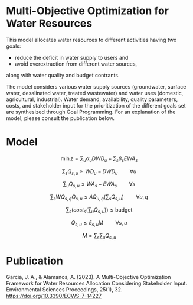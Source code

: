 # Multi-Objective Optimization for Water Resources #

This model allocates water resources to different activities having two goals: 
* reduce the deficit in water supply to users and
* avoid overextraction from different water sources,

along with water quality and budget contrants.

The model considers various water supply sources (groundwater, surface water, desalinated water, treated wastewater) and water uses (domestic, agricultural, industrial). Water demand, availability, quality parameters, costs, and stakeholder input for the prioritization of the different goals set are synthesized through Goal Programming. For an explanation of the model, please consult the publication below.

# Model #

$$\min z = \sum_{u} \alpha_{u} DWD_{u} + \sum_{s} \beta_{s} EWA_{s}$$

$$\sum_{s} Q_{s,u} \geq WD_{u} - DWD_{u}\quad\quad \forall u$$

$$\sum_{u} Q_{s,u} \leq WA_{s} - EWA_{s}\quad\quad \forall s$$

$$\sum_{s} WQ_{s,q} Q_{s,u} \leq AQ_{u,q} \Big( \sum_{s} Q_{s,u} \Big)\quad\quad \forall u,q$$

$$\sum_{s} \Bigg( cost_{s} \Big( \sum_{u} Q_{s,u} \Big) \Bigg) \leq \text{budget}$$

$$ Q_{s,u} \leq \delta_{s,u} M\quad\quad \forall s,u$$

$$M = \sum_{s} \sum_{u} Q_{s,u}$$

# Publication #
Garcia, J. A., & Alamanos, A. (2023). A Multi-Objective Optimization Framework for Water Resources Allocation Considering Stakeholder Input. Environmental Sciences Proceedings, 25(1), 32. https://doi.org/10.3390/ECWS-7-14227
